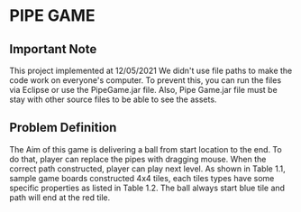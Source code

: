 # PIPE GAME
## Important Note
This project implemented at 12/05/2021
We didn't use file paths to make the code work on everyone's computer. 
To prevent this, you can run the files via Eclipse or use the PipeGame.jar file. Also, Pipe
Game.jar file must be stay with other source files to be able to see the assets.
## Problem Definition
The Aim of this game is delivering a ball from start location to the end. To do that, player can 
replace the pipes with dragging mouse. When the correct path constructed, player can play next 
level. 
As shown in Table 1.1, sample game boards constructed 4x4 tiles, each tiles types have some 
specific properties as listed in Table 1.2. The ball always start blue tile and path will end at the 
red tile.


